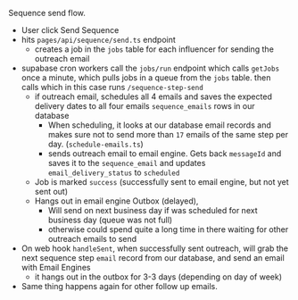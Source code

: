 Sequence send flow.

- User click Send Sequence
- hits `pages/api/sequence/send.ts` endpoint
  - creates a job in the `jobs` table for each influencer for sending the outreach email
- supabase cron workers call the `jobs/run` endpoint which calls `getJobs` once a minute, which pulls jobs in a queue from the `jobs` table. then calls which in this case runs `/sequence-step-send`
  - if outreach email, schedules all 4 emails and saves the expected delivery dates to all four emails `sequence_emails` rows in our database
    - When scheduling, it looks at our database email records and makes sure not to send more than `17` emails of the same step per day. (`schedule-emails.ts`)
    - sends outreach email to email engine. Gets back `messageId` and saves it to the `sequence_email` and updates `email_delivery_status` to `scheduled`
  - Job is marked `success` (successfully sent to email engine, but not yet sent out)
  - Hangs out in email engine Outbox (delayed),
    - Will send on next business day if was scheduled for next business day (queue was not full)
    - otherwise could spend quite a long time in there waiting for other outreach emails to send
- On web hook `handleSent`, when successfully sent outreach, will grab the next sequence step `email` record from our database, and send an email with Email Engines
  - it hangs out in the outbox for 3-3 days (depending on day of week)
- Same thing happens again for other follow up emails.
